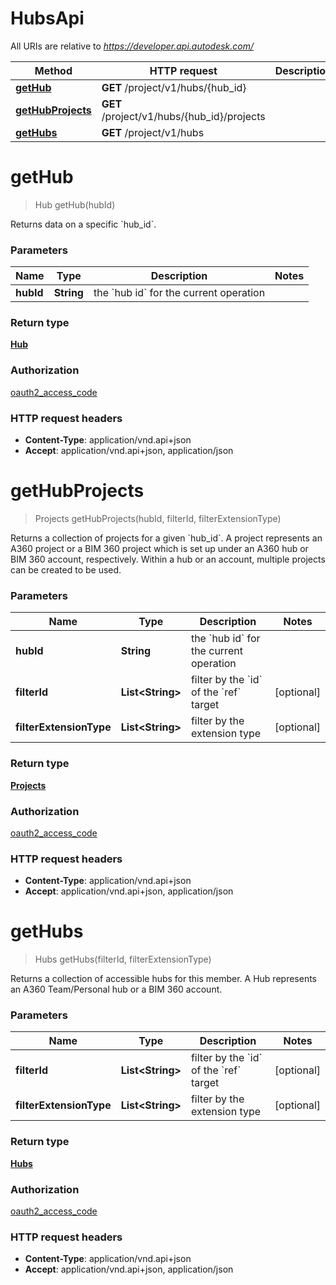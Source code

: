 # HubsApi

All URIs are relative to *https://developer.api.autodesk.com/*

Method | HTTP request | Description
------------- | ------------- | -------------
[**getHub**](HubsApi.md#getHub) | **GET** /project/v1/hubs/{hub_id} | 
[**getHubProjects**](HubsApi.md#getHubProjects) | **GET** /project/v1/hubs/{hub_id}/projects | 
[**getHubs**](HubsApi.md#getHubs) | **GET** /project/v1/hubs | 


<a name="getHub"></a>
# **getHub**
> Hub getHub(hubId)



Returns data on a specific &#x60;hub_id&#x60;. 

### Parameters

Name | Type | Description  | Notes
------------- | ------------- | ------------- | -------------
 **hubId** | **String**| the &#x60;hub id&#x60; for the current operation |

### Return type

[**Hub**](Hub.md)

### Authorization

[oauth2_access_code](../README.md#authentication)

### HTTP request headers

 - **Content-Type**: application/vnd.api+json
 - **Accept**: application/vnd.api+json, application/json

<a name="getHubProjects"></a>
# **getHubProjects**
> Projects getHubProjects(hubId, filterId, filterExtensionType)



Returns a collection of projects for a given &#x60;hub_id&#x60;. A project represents an A360 project or a BIM 360 project which is set up under an A360 hub or BIM 360 account, respectively. Within a hub or an account, multiple projects can be created to be used. 

### Parameters

Name | Type | Description  | Notes
------------- | ------------- | ------------- | -------------
 **hubId** | **String**| the &#x60;hub id&#x60; for the current operation |
 **filterId** | **List&lt;String&gt;**| filter by the &#x60;id&#x60; of the &#x60;ref&#x60; target | [optional]
 **filterExtensionType** | **List&lt;String&gt;**| filter by the extension type | [optional]

### Return type

[**Projects**](Projects.md)

### Authorization

[oauth2_access_code](../README.md#authentication)

### HTTP request headers

 - **Content-Type**: application/vnd.api+json
 - **Accept**: application/vnd.api+json, application/json

<a name="getHubs"></a>
# **getHubs**
> Hubs getHubs(filterId, filterExtensionType)



Returns a collection of accessible hubs for this member. A Hub represents an A360 Team/Personal hub or a BIM 360 account. 

### Parameters

Name | Type | Description  | Notes
------------- | ------------- | ------------- | -------------
 **filterId** | **List&lt;String&gt;**| filter by the &#x60;id&#x60; of the &#x60;ref&#x60; target | [optional]
 **filterExtensionType** | **List&lt;String&gt;**| filter by the extension type | [optional]

### Return type

[**Hubs**](Hubs.md)

### Authorization

[oauth2_access_code](../README.md#authentication)

### HTTP request headers

 - **Content-Type**: application/vnd.api+json
 - **Accept**: application/vnd.api+json, application/json

